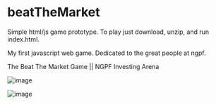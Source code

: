 # beatTheMarket
Simple html/js game prototype.  To play just download, unzip, and run index.html.

My first javascript web game.  Dedicated to the great people at ngpf.

The Beat The Market Game || NGPF Investing Arena

![image](https://github.com/user-attachments/assets/db6c0753-ab96-4aa8-85de-61e4b76b0fa9)

![image](https://github.com/user-attachments/assets/b7e51383-3fa5-49f2-a5ef-6d3504779174)

